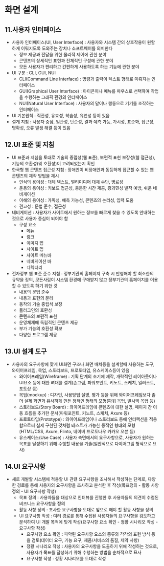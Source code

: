 # 화면 설계

## 11.사용자 인터페이스
- 사용자 인터페이스(UI, User Interface) : 사용자와 시스템 간의 상호작용이 원할하게 이뤄지도록 도와주는 장치나 소프트웨어를 의미한다
    * 정보 제공과 전달을 위한 물리적 제어에 관한 분야
    * 콘텐츠의 상세적인 표현과 전체적인 구성에 관한 분야
    * 모든 사용자가 편리하고 간편하게 사용하도록 하는 기능에 관한 분야
- UI 구분 : CLI, GUI, NUI
    * CLI(Command Line Interface) : 명령과 출력이 텍스트 형태로 이뤄지는 인터페이스
    * GUI(Graphical User Interface) : 아이콘이나 메뉴를 마우스로 선택하여 작업을 수행하는 그래픽 환경의 인터페이스
    * NUI(Natural User Interface) : 사용자의 말이나 행동으로 기기를 조작하는 인터페이스
- UI 기본원칙 : 직관성, 유효성, 학습성, 유연성 등이 있음
- 설계 지침 : 사용자 중심, 일관성, 단순성, 결과 예측 가능, 가시성, 표준화, 접근성, 명확성, 오류 발생 해결 등이 있음

## 12.UI 표준 및 지침
- UI 표준과 지침을 토대로 기술의 중립성(웹 표준), 보편적 표현 보장성(웹 접근성), 기능의 호환성(웨 호환성)이 고려되었는지 확인
- 한국형 웹 콘텐츠 접근성 지침 : 장애인이 비장애인과 동등하게 접근할 수 있는 웹 콘텐츠의 제작 방법을 제시
    * 인식의 용이성 : 대체 텍스트, 멀티미디어 대체 수단, 명료성
    * 운용의 용이성 : 키보드 접근성, 충분한 시간 제공, 광과민성 발작 예방, 쉬운 네비게이션
    * 이해의 용이성 : 가독성, 예측 가능성, 콘텐츠의 논리성, 입력 도움
    * 견고성 : 문법 준수, 접근성
- 네비게이션 : 사용자가 사이트에서 원하는 정보를 빠르게 찾을 수 있도록 안내하는 것으로 사용자 중심이 되어야 함
    * 구성 요소
        + 메뉴
        + 링크
        + 이미지 맵
        + 사이트 맵
        + 사이트 메뉴바
        + 네비게이션 바
        + 디렉터리
- 전자정부 웹 표준 준수 지침 : 정부기관의 홈페이지 구축 시 반영해야 할 최소한의 규약을 정의, 모든사람이 시스템 환경에 구애받지 않고 정부기관의 홈페이지를 이용할 수 있도록 하기 위한 것
    * 내용의 문법 준수
    * 내용과 표현의 분리
    * 동작의 기술 중립석 보장
    * 플러그인의 호환성
    * 콘텐츠의 보편적 표현
    * 운영체제에 독립적인 콘텐츠 제공
    * 부가 기능의 호환성 확보
    * 다양한 프로그램 제공

## 13.UI 설계 도구
- 사용자의 요구사항에 맞게 UI화면 구조나 화면 배치등을 설계할때 사용하는 도구, 와이어프레임, 목업, 스토리보드, 프로토타입, 유스케이스등이 있음
    * 와이어프레임(Wireframe) : 기획 단계의 초기에 제작, 개략적인 레이아웃이나 UI요소 등에 대한 뼈대를 설계(손그림, 파워포인트, 키노트, 스케치, 일러스트, 포토샵 등)
    * 목업(mockup) : 디자인, 사용방법 설명, 평가 등을 위해 와이어프레임보다 좀 더 실제 화면과 유사하게 만든 정적인 형태의 모형(파워 목업, 발사믹 목업 등)
    * 스토리보드(Story Board) : 와이어프레임에 콘텐츠에 대한 설명, 페이지 간 이동 흐름을 추가한 문서(파워포인트, 키노트, 스케치, Axure 등)
    * 프로토타입(Prototype) : 와이어프레임이나 스토리보드 등에 인터랙션을 적용함으로써 실제 구현된 것처럼 테스트가 가능한 동적인 형태의 모형(HTML/CSS, Axure, Flinto, 네이버 프로토나우 카카오 오븐 등)
    * 유스케이스(Use Case) : 사용자 측면에서의 요구사항으로, 사용자가 원하는 목표를 달성하기 위해 수행할 내용을 기술(일반적으로 다이어그램 형식으로 묘사)

## 14.UI 요구사항
- 새로 개발할 시스템에 적용할 UI 관련 요구사항을 조사해서 작성하는 단계로, 다양한 경로를 통해 사용자의 요구사항을 조사하고 분석한 후 작성(목표정의 - 활동 사항 정의 - UI 요구사항 작성)
    * 목표 정의 : 사용자들을 대상으로 인터뷰를 진행한 후 사용자들의 의견이 수렴된 비즈니스 요구사항을 정의
    * 활동 사항 정의 : 조사한 요구사항을 토대로 앞으로 해야 할 활동 사항을 정의
    * UI 요구사항 작성 : 여러 경로를 통해 수집된 사용자들의 요구사항을 검토하고 분석하여 UI 개발 목적에 맞게 작성(요구사항 요소 확인 - 정황 시나리오 작성 - 요구사항 작성)
        + 요구사항 요소 확인 : 파악된 요구사항 요소의 종류와 각각의 표현 방식 등을 검토(데이터 요구, 기능 요구, 제품/서비스의 품질, 제약 사항)
        + 정황 시나리오 작성 : 사용자의 요구사항을 도출하기 위해 작성하는 것으로, 사용자가 목표를 달성하기 위해 수행하는 방법을 순차적으로 묘사
        + 요구사항 작성 : 정황 시나리오를 토대로 작성